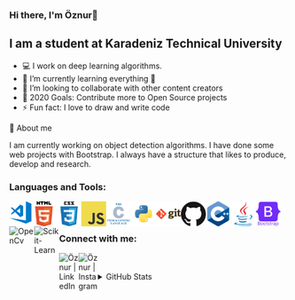 ### Hi there, I'm Öznur👋


## I am a student at Karadeniz Technical University
- 💻 I work on deep learning algorithms.
- 🌱 I’m currently learning everything 🤣
- 👯 I’m looking to collaborate with other content creators
- 🥅 2020 Goals: Contribute more to Open Source projects
- ⚡ Fun fact: I love to draw and write code

💬 About me

<p>I am currently working on object detection algorithms. I have done some web projects with Bootstrap. I always have a structure that likes to produce, develop and research.</p>



### Languages and Tools:
<img align="left" alt="Visual Studio Code" width="40px" src="https://raw.githubusercontent.com/github/explore/80688e429a7d4ef2fca1e82350fe8e3517d3494d/topics/visual-studio-code/visual-studio-code.png" />
<img align="left" alt="HTML5" width="45px" src="https://raw.githubusercontent.com/github/explore/80688e429a7d4ef2fca1e82350fe8e3517d3494d/topics/html/html.png" />
<img align="left" alt="CSS3" width="45px" src="https://raw.githubusercontent.com/github/explore/80688e429a7d4ef2fca1e82350fe8e3517d3494d/topics/css/css.png" />
<img align="left" alt="JavaScript" width="45px" src="https://raw.githubusercontent.com/github/explore/80688e429a7d4ef2fca1e82350fe8e3517d3494d/topics/javascript/javascript.png" />
<img align="left" alt="C" width="45px" src="https://raw.githubusercontent.com/github/explore/80688e429a7d4ef2fca1e82350fe8e3517d3494d/topics/c/c.png" />
<img align="left" alt="Python" width="45px" src="https://raw.githubusercontent.com/github/explore/80688e429a7d4ef2fca1e82350fe8e3517d3494d/topics/python/python.png"" />
<img align="left" alt="Git" width="45px" src="https://raw.githubusercontent.com/github/explore/80688e429a7d4ef2fca1e82350fe8e3517d3494d/topics/git/git.png" />
<img align="left" alt="GitHub" width="45px" src="https://raw.githubusercontent.com/github/explore/78df643247d429f6cc873026c0622819ad797942/topics/github/github.png" />
<img align="left" alt="C++" width="45px" src="https://raw.githubusercontent.com/devicons/devicon/master/icons/cplusplus/cplusplus-original.svg" />
<img align="left" alt="Java" width="45px" src="https://raw.githubusercontent.com/devicons/devicon/master/icons/java/java-original.svg" />
<img align="left" alt="Bootstrap" width="45px" src="https://raw.githubusercontent.com/devicons/devicon/master/icons/bootstrap/bootstrap-plain-wordmark.svg" />                   <img align="left" alt="OpenCv" width="45px" src="https://www.vectorlogo.zone/logos/opencv/opencv-icon.svg" />   
<img align="left" alt="Scikit-Learn" width="45px" src="https://upload.wikimedia.org/wikipedia/commons/0/05/Scikit_learn_logo_small.svg" />    
<br />
<br />


### Connect with me:


<a href="https://www.linkedin.com/in/software-oznur/">
  <img align="left" alt="Öznur | LinkedIn" width="35px"  src="https://cdn.jsdelivr.net/npm/simple-icons@3.0.1/icons/linkedin.svg" />
</a>
<a href="https://www.instagram.com/oznurrrkok/">
  <img align="left" alt="Öznur  | Instagram" width="35px" src="https://cdn.jsdelivr.net/npm/simple-icons@3.0.1/icons/instagram.svg" />
</a>
<br />
<br />
<details>
  <summary>GitHub Stats</summary>

  <img align="left" alt="Öznur's GitHub Stats" src="https://github-readme-stats.codestackr.vercel.app/api?username=oznur-ceng&show_icons=true&hide_border=true&title_color=fff&theme=dark" />

</details>
